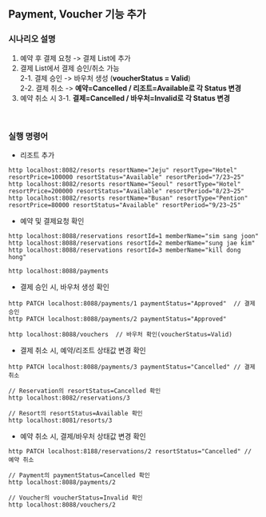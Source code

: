 ## Payment, Voucher 기능 추가

### 시나리오 설명 

1. 예약 후 결제 요청 -> 결제 List에 추가
2. 결제 List에서 결제 승인/취소 가능<br>
  2-1. 결제 승인 -> 바우처 생성 (**voucherStatus = Valid**)<br>
  2-2. 결제 취소 -> **예약=Cancelled / 리조트=Available로 각 Status 변경**
3. 예약 취소 시 
  3-1. **결제=Cancelled / 바우처=Invalid로 각 Status 변경**

<br>

### 실행 명령어

- 리조트 추가
```
http localhost:8082/resorts resortName="Jeju" resortType="Hotel" resortPrice=100000 resortStatus="Available" resortPeriod="7/23~25"
http localhost:8082/resorts resortName="Seoul" resortType="Hotel" resortPrice=200000 resortStatus="Available" resortPeriod="8/23~25"
http localhost:8082/resorts resortName="Busan" resortType="Pention" resortPrice=80000 resortStatus="Available" resortPeriod="9/23~25"
```

- 예약 및 결제요청 확인
```
http localhost:8088/reservations resortId=1 memberName="sim sang joon"
http localhost:8088/reservations resortId=2 memberName="sung jae kim"
http localhost:8088/reservations resortId=3 memberName="kill dong hong"

http localhost:8088/payments
```

- 결제 승인 시, 바우처 생성 확인
```
http PATCH localhost:8088/payments/1 paymentStatus="Approved"  // 결제 승인
http PATCH localhost:8088/payments/2 paymentStatus="Approved" 

http localhost:8088/vouchers  // 바우처 확인(voucherStatus=Valid)
```

- 결제 취소 시, 예약/리조트 상태값 변경 확인 
```
http PATCH localhost:8088/payments/3 paymentStatus="Cancelled" // 결제 취소

// Reservation의 resortStatus=Cancelled 확인 
http localhost:8082/reservations/3 

// Resort의 resortStatus=Available 확인
http localhost:8081/resorts/3
```

- 예약 취소 시, 결제/바우처 상태값 변경 확인
```
http PATCH localhost:8188/reservations/2 resortStatus="Cancelled" // 예약 취소

// Payment의 paymentStatus=Cancelled 확인
http localhost:8088/payments/2

// Voucher의 voucherStatus=Invalid 확인
http localhost:8088/vouchers/2
```
